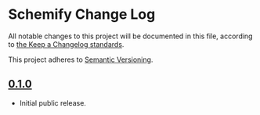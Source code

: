 # Schemify Change Log

All notable changes to this project will be documented in this file, according to [the Keep a Changelog standards](http://keepachangelog.com/).

This project adheres to [Semantic Versioning](http://semver.org/).

## [0.1.0]

* Initial public release.


[Unreleased]: https://github.com/stevegrunwell/schemify/compare/master...develop
[0.1.0]: https://github.com/stevegrunwell/schemify/releases/tag/v0.1.0
